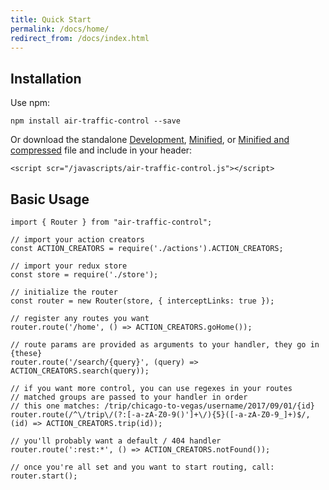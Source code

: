 ```yaml
---
title: Quick Start
permalink: /docs/home/
redirect_from: /docs/index.html
---
```


## Installation

Use npm:

```
npm install air-traffic-control --save
```

Or download the standalone <a target='_parent' href="#">Development</a>, <a target='_parent' href="#">Minified</a>, or <a target='_parent' href="#">Minified and compressed</a> file and include in your header:

```
<script scr="/javascripts/air-traffic-control.js"></script>
```

## Basic Usage
```
import { Router } from "air-traffic-control";

// import your action creators
const ACTION_CREATORS = require('./actions').ACTION_CREATORS;

// import your redux store
const store = require('./store');

// initialize the router
const router = new Router(store, { interceptLinks: true });

// register any routes you want
router.route('/home', () => ACTION_CREATORS.goHome());

// route params are provided as arguments to your handler, they go in {these}
router.route('/search/{query}', (query) => ACTION_CREATORS.search(query));

// if you want more control, you can use regexes in your routes
// matched groups are passed to your handler in order
// this one matches: /trip/chicago-to-vegas/username/2017/09/01/{id}
router.route(/^\/trip\/(?:[-a-zA-Z0-9()']+\/){5}([-a-zA-Z0-9_]+)$/, (id) => ACTION_CREATORS.trip(id));

// you'll probably want a default / 404 handler
router.route(':rest:*', () => ACTION_CREATORS.notFound());

// once you're all set and you want to start routing, call:
router.start();
```


